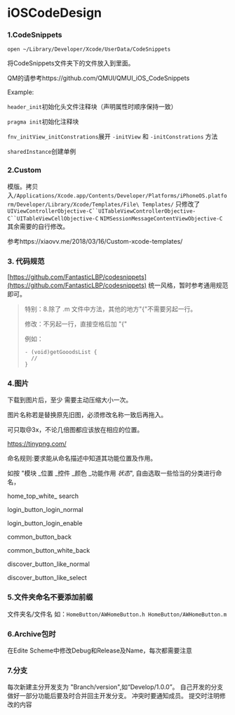 # iOSCodeDesign

### 1.CodeSnippets

`open ~/Library/Developer/Xcode/UserData/CodeSnippets`

将CodeSnippets文件夹下的文件放入到里面。

QM的请参考https://github.com/QMUI/QMUI_iOS_CodeSnippets

Example:

`header_init`初始化头文件注释块（声明属性时顺序保持一致）

`pragma init`初始化注释块

`fnv_initView_initConstrations`展开 `-initView` 和 `-initConstrations`
方法

`sharedInstance`创建单例

### 2.Custom

模版。拷贝入`/Applications/Xcode.app/Contents/Developer/Platforms/iPhoneOS.platform/Developer/Library/Xcode/Templates/File\ Templates/`
只修改了`UIViewControllerObjective-C``UITableViewControllerObjective-C``UITableViewCellObjective-C`	`NIMSessionMessageContentViewObjective-C`
其余需要的自行修改。

参考https://xiaovv.me/2018/03/16/Custom-xcode-templates/



### 3. 代码规范
[https://github.com/FantasticLBP/codesnippets](https://github.com/FantasticLBP/codesnippets)
统一风格，暂时参考通用规范即可。

> 特别：8.除了 .m 文件中方法，其他的地方"{"不需要另起一行。
>
> 修改：不另起一行，直接空格后加 "{"
>
> 例如：
>
> ```
> - (void)getGooodsList {
> 	//
> }
> ```



### 4.图片

下载到图片后，至少 需要主动压缩大小一次。

图片名称若是替换原先旧图，必须修改名称一致后再拖入。

可只取@3x，不论几倍图都应该放在相应的位置。

https://tinypng.com/

命名规则:要求能从命名描述中知道其功能位置及作用。

如按 "模块 _位置  _控件  _颜色 _功能作用 _状态_", 自由选取一些恰当的分类进行命名，

home_top_white_ search

login_button_login_normal

login_button_login_enable

common_button_back

common_button_white_back

discover_button_like_normal

discover_button_like_select



### 5.文件夹命名不要添加前缀
文件夹名/文件名
如：```HomeButton/AWHomeButton.h
HomeButton/AWHomeButton.m```



### 6.Archive包时
在Edite Scheme中修改Debug和Release及Name，每次都需要注意


### 7.分支
每次新建主分开发支为 "Branch/version",如“Develop/1.0.0”。
自己开发的分支做好一部分功能后要及时合并回主开发分支。
冲突时要通知成员。
提交时注明修改的内容 